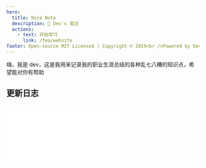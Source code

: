 ```yaml
---
hero:
  title: Nice Note
  description: 💊 Dev's 笔记
  actions:
    - text: 开始学习
      link: /fea/website
footer: Open-source MIT Licensed | Copyright © 2019<br />Powered by Dev
---
```



嗨，我是 dev，这是我用来记录我的职业生涯总结的各种乱七八糟的知识点，希望能对你有帮助

## 更新日志

<embed src="../CHANGELOG.md"></embed>

